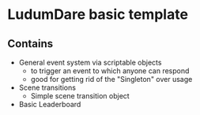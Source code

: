 # LudumDare basic template

## Contains

- General event system via scriptable objects
  - to trigger an event to which anyone can respond
  - good for getting rid of the "Singleton" over usage 
- Scene transitions
  - Simple scene transition object
- Basic Leaderboard

